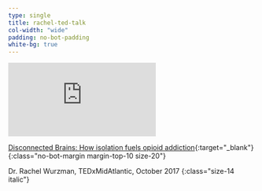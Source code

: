 ```yaml
---
type: single
title: rachel-ted-talk
col-width: "wide"
padding: no-bot-padding
white-bg: true
---
```


<div class="medium max-vid-width">
  <div class="embed-responsive embed-responsive-16by9">
    <iframe src="https://www.youtube.com/embed/m7fGPGj2kaY" frameborder="0" allowfullscreen=""></iframe>
  </div>
</div>

[Disconnected Brains: How isolation fuels opioid addiction](https://youtu.be/m7fGPGj2kaY){:target="_blank"}
{:class="no-bot-margin margin-top-10 size-20"}

Dr. Rachel Wurzman, TEDxMidAtlantic, October 2017
{:class="size-14 italic"}
